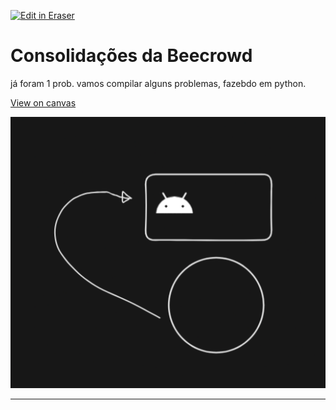 <p><a target="_blank" href="https://app.eraser.io/workspace/UBo9l4gesEVcOOrNvMVZ" id="edit-in-eraser-github-link"><img alt="Edit in Eraser" src="https://firebasestorage.googleapis.com/v0/b/second-petal-295822.appspot.com/o/images%2Fgithub%2FOpen%20in%20Eraser.svg?alt=media&amp;token=968381c8-a7e7-472a-8ed6-4a6626da5501"></a></p>

# Consolidações da Beecrowd
já foram 1 prob. vamos compilar alguns problemas, fazebdo em python.



[﻿View on canvas](https://app.eraser.io/workspace/UBo9l4gesEVcOOrNvMVZ?elements=e9RDGLGyyaQnED17gC4o5Q) 



![image.png](/.eraser/UBo9l4gesEVcOOrNvMVZ___ibsr7NFOmZXGn92bwac608CiSpo2___rOqtmjB0O7PyCoQGnaaGf.png "image.png")



---




<!--- Eraser file: https://app.eraser.io/workspace/UBo9l4gesEVcOOrNvMVZ --->
